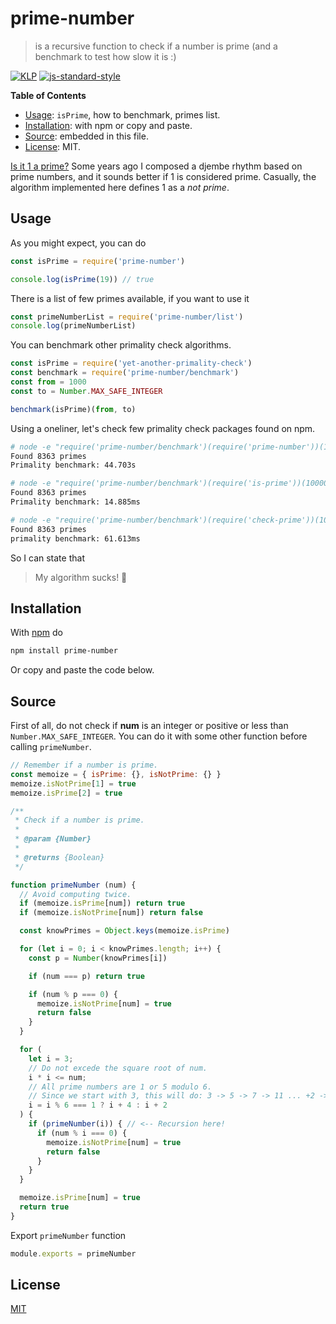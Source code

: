 # prime-number

> is a recursive function to check if a number is prime (and a benchmark to test how slow it is :)

[![KLP](https://img.shields.io/badge/kiss-literate-orange.svg)](https://github.com/fibo/kiss-literate-programming)
[![js-standard-style](https://img.shields.io/badge/code%20style-standard-brightgreen.svg)](http://standardjs.com/)

**Table of Contents**

* [Usage](#usage): `isPrime`, how to benchmark, primes list.
* [Installation](#installation): with npm or copy and paste.
* [Source](#source): embedded in this file.
* [License](#license): MIT.

[Is it 1 a prime?](https://en.wikipedia.org/wiki/Prime_number#Primality_of_one)
Some years ago I composed a djembe rhythm based on prime numbers, and it sounds better if 1 is considered prime. Casually, the algorithm implemented here defines 1 as a *not prime*.

## Usage

As you might expect, you can do

```js
const isPrime = require('prime-number')

console.log(isPrime(19)) // true
```

There is a list of few primes available, if you want to use it

```js
const primeNumberList = require('prime-number/list')
console.log(primeNumberList)
```

You can benchmark other primality check algorithms.

```js
const isPrime = require('yet-another-primality-check')
const benchmark = require('prime-number/benchmark')
const from = 1000
const to = Number.MAX_SAFE_INTEGER

benchmark(isPrime)(from, to)
```

Using a oneliner, let's check few primality check packages found on npm.

```bash
# node -e "require('prime-number/benchmark')(require('prime-number'))(10000, 100000)"
Found 8363 primes
Primality benchmark: 44.703s

# node -e "require('prime-number/benchmark')(require('is-prime'))(10000, 100000)"
Found 8363 primes
Primality benchmark: 14.885ms

# node -e "require('prime-number/benchmark')(require('check-prime'))(10000, 100000)"
Found 8363 primes
primality benchmark: 61.613ms
```

So I can state that

> My algorithm sucks! 🐸

## Installation

With [npm](https://npmjs.org/) do

```bash
npm install prime-number
```

Or copy and paste the code below.

## Source

First of all, do not check if **num** is an integer or positive or less than `Number.MAX_SAFE_INTEGER`.
You can do it with some other function before calling `primeNumber`.

```javascript
// Remember if a number is prime.
const memoize = { isPrime: {}, isNotPrime: {} }
memoize.isNotPrime[1] = true
memoize.isPrime[2] = true

/**
 * Check if a number is prime.
 *
 * @param {Number}
 *
 * @returns {Boolean}
 */

function primeNumber (num) {
  // Avoid computing twice.
  if (memoize.isPrime[num]) return true
  if (memoize.isNotPrime[num]) return false

  const knowPrimes = Object.keys(memoize.isPrime)

  for (let i = 0; i < knowPrimes.length; i++) {
    const p = Number(knowPrimes[i])

    if (num === p) return true

    if (num % p === 0) {
      memoize.isNotPrime[num] = true
      return false
    }
  }

  for (
    let i = 3;
    // Do not excede the square root of num.
    i * i <= num;
    // All prime numbers are 1 or 5 modulo 6.
    // Since we start with 3, this will do: 3 -> 5 -> 7 -> 11 ... +2 -> +4 -> +2 -> +4 ...
    i = i % 6 === 1 ? i + 4 : i + 2
  ) {
    if (primeNumber(i)) { // <-- Recursion here!
      if (num % i === 0) {
        memoize.isNotPrime[num] = true
        return false
      }
    }
  }

  memoize.isPrime[num] = true
  return true
}
```

Export `primeNumber` function

```javascript
module.exports = primeNumber
```

## License

[MIT](http://g14n.info/mit-license/)
